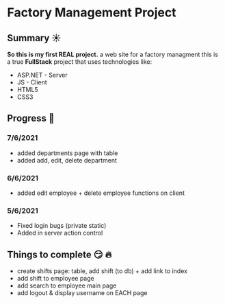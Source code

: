 # Factory Management Project
## Summary :sunny:
 **So this is my first REAL project.**
a web site for a factory managment
this is a true **FullStack** project that uses technologies like:
* ASP.NET - Server
* JS - Client
* HTML5
* CSS3

## Progress :muscle:
### 7/6/2021
* added departments page with table
* added add, edit, delete department

### 6/6/2021
* added edit employee + delete employee functions on client

### 5/6/2021
* Fixed login bugs (private static)
* Added in server action control

## Things to complete :smirk: :fire:
* create shifts page: table, add shift (to db) + add link to index
* add shift to employee page
* add search to employee main page
* add logout & display username on EACH page